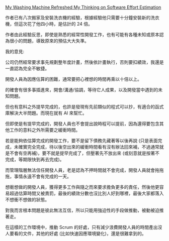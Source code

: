 [My Washing Machine Refreshed My Thinking on Software Effort Estimation](https://www.cosive.com/blog/my-washing-machine-refreshed-my-thinking-on-software-effort-estimation)

作者已有八次搬家及安裝洗衣機的經驗，根據經驗他只需要十分鐘安裝新的洗衣機，但這次花了他四小時，是估計的 24 倍。

作者由此經驗反思，即使是熟悉的經常性開發工作，也有可能有各種未知或原本認為很小的問題，導致原來的預估大大失準。

我的意見:

公司仍然經常要求事先規劃整年度計畫，然後依計畫執行，否則要扣績效，我還是一直認為完全不敏捷。

開發人員為因應估算的困難，通常要把心裡想的時間再乘以十倍以上。

的確會有很多事插進來，開會/溝通/協調，等待它人成果，以及開發當中遇到的未知問題。

但也有意料之外提早完成的，也許是發現有先前類似的程式可以抄，有適合的函式庫解決大半問題。而現在就有 AI 來幫忙。

但即使是有提早完成的，開發人員也不會提出說時程可以提前，因為還得要包含其他工作的意料之外所需要之緩衝時間。

若是能夠依估算完成的開發工作，要不是留下債務先藏著等以後再說 (只是表面完成，未確實完全完成，待以後空出來的緩衝時間看有沒有辦法回來補，不過通常就是不會有空再補)，要不就是提早完成了，但壓著先不放出來 (或刻意就是按著不完成，等期限快到再去完成)。

而管理階層無法信任開發人員，老是認為不押時間就不會完成，開發人員就會拖拖拖，事情永遠不會有完成的一天。

想衝想做的開發人員，獲得更多工作與隨之而來要求擔負更多的責任，然後他更容易超過估算時間又被責罰，最後的績效分數也沒比別人好到哪裡，最後大家都落入不想衝不想做的狀態。

對我而言根本問題是彼此無法互信，所以只能用強迫性的手段做推動，被動被迫推著走。

在這樣的工作環境中，推動 Scrum 的好處，只有減少浪費開發人員的時間產出沒人要看的文件，其他的好處 (比如快速因應環境變化)，還是很難拿到的。